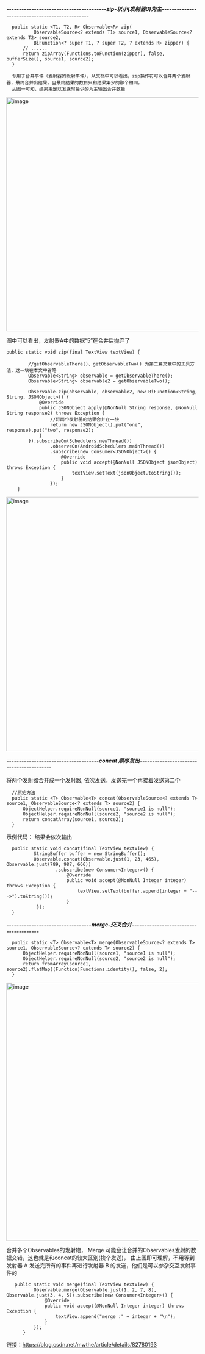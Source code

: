 ***----------------------------------------zip-以小(发射器B)为主-----------------------------------------------***

      public static <T1, T2, R> Observable<R> zip(
              ObservableSource<? extends T1> source1, ObservableSource<? extends T2> source2,
              BiFunction<? super T1, ? super T2, ? extends R> zipper) {
          // ......
          return zipArray(Functions.toFunction(zipper), false, bufferSize(), source1, source2);
      }

      专用于合并事件（发射器的发射事件），从文档中可以看出，zip操作符可以合并两个发射器，最终合并出结果，且最终结果的数目只和结果集少的那个相同，
      从图一可知，结果集是以发送时最少的为主输出合并数量

<img width="614" alt="image" src="https://user-images.githubusercontent.com/67937122/162899152-ff1ef994-43a9-49b6-8e5b-e376430b4085.png">

图中可以看出，发射器A中的数据“5”在合并后抛弃了

    public static void zip(final TextView textView) {

            //getObservableThere()、getObservableTwo() 为第二篇文章中的工具方法，这一块在本文中省略
            Observable<String> observable = getObservableThere();
            Observable<String> observable2 = getObservableTwo();

            Observable.zip(observable, observable2, new BiFunction<String, String, JSONObject>() {
                @Override
                public JSONObject apply(@NonNull String response, @NonNull String response2) throws Exception {
                    //将两个发射器的结果合并在一块
                    return new JSONObject().put("one", response).put("two", response2);
                }
            }).subscribeOn(Schedulers.newThread())
                    .observeOn(AndroidSchedulers.mainThread())
                    .subscribe(new Consumer<JSONObject>() {
                        @Override
                        public void accept(@NonNull JSONObject jsonObject) throws Exception {
                            textView.setText(jsonObject.toString());
                        }
                    });
        }
        
<img width="667" alt="image" src="https://user-images.githubusercontent.com/67937122/162899254-3a449af1-26f6-4efd-9de8-ffd9e503f74a.png">

***-------------------------------------concat 顺序发出-----------------------------------------***

将两个发射器合并成一个发射器, 依次发送，发送完一个再接着发送第二个

      //原始方法
      public static <T> Observable<T> concat(ObservableSource<? extends T> source1, ObservableSource<? extends T> source2) {
          ObjectHelper.requireNonNull(source1, "source1 is null");
          ObjectHelper.requireNonNull(source2, "source2 is null");
          return concatArray(source1, source2);
      }
      
示例代码：     结果会依次输出 

      public static void concat(final TextView textView) {
              StringBuffer buffer = new StringBuffer();
              Observable.concat(Observable.just(1, 23, 465), Observable.just(789, 987, 666))
                      .subscribe(new Consumer<Integer>() {
                          @Override
                          public void accept(@NonNull Integer integer) throws Exception {
                              textView.setText(buffer.append(integer + "--->").toString());
                          }
               });
      }
      
      
***----------------------------------merge-交叉合并---------------------------------------***


      public static <T> Observable<T> merge(ObservableSource<? extends T> source1, ObservableSource<? extends T> source2) {
          ObjectHelper.requireNonNull(source1, "source1 is null");
          ObjectHelper.requireNonNull(source2, "source2 is null");
          return fromArray(source1, source2).flatMap((Function)Functions.identity(), false, 2);
      }
      
<img width="677" alt="image" src="https://user-images.githubusercontent.com/67937122/162899754-879660b1-4f97-4222-8b98-dcdfbb448451.png">

合并多个Observables的发射物， Merge 可能会让合并的Observables发射的数据交错，这也就是和concat的较大区别(挨个发送)，
由上图即可理解，不用等到 发射器 A 发送完所有的事件再进行发射器 B 的发送，他们是可以参杂交互发射事件的


       public static void merge(final TextView textView) {
              Observable.merge(Observable.just(1, 2, 7, 8), Observable.just(3, 4, 5)).subscribe(new Consumer<Integer>() {
                  @Override
                  public void accept(@NonNull Integer integer) throws Exception {
                      textView.append("merge :" + integer + "\n");
                  }
              });
          }
          
          
          
链接：https://blog.csdn.net/mwthe/article/details/82780193




